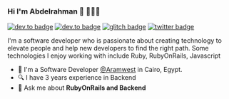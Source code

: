 ### Hi I'm Abdelrahman 👋 👨🏻‍💻
<!--
[![twitter badge](https://img.shields.io/badge/twitter-@abdelrahman_hsn-%231FA1F1?style=flat&logo=twitter&logoColor=white)](https://twitter.com/abdelrahman_hsn)
-->
[![dev.to badge](https://img.shields.io/badge/gitlab-abdelrahmanhsn-orange?style=flat&logo=gitlab)](https://gitlab.com/abdelrahmanhsn)
[![dev.to badge](https://img.shields.io/badge/linkedin-abdelrahmanhsn-%230177B5?style=flat&logo=linkedin)](https://www.linkedin.com/in/abd-el-rahman-hsn)
[![glitch badge](https://img.shields.io/badge/facebook-abdelrahmanhsn-%230177B5?style=flat&logo=facebook)](https://www.facebook.com/abdelrahmanhsn)
[![twitter badge](https://img.shields.io/badge/instagram-@abdelrahman.hsn-%23E4415F?style=flat&logo=instagram&logoColor=white)](https://www.instagram.com/abdelrahman.hsn)

I'm a software developer who is passionate about creating technology to elevate people and help new developers to find the right path. Some technologies I enjoy working with include Ruby, RubyOnRails, Javascript

- 🔭 I'm a Software Developer [@Aramwest](http://aramwest.com/) in Cairo, Egypt.
- 🔍 I have 3 years experience in Backend
- 💬 Ask me about **RubyOnRails and Backend**

